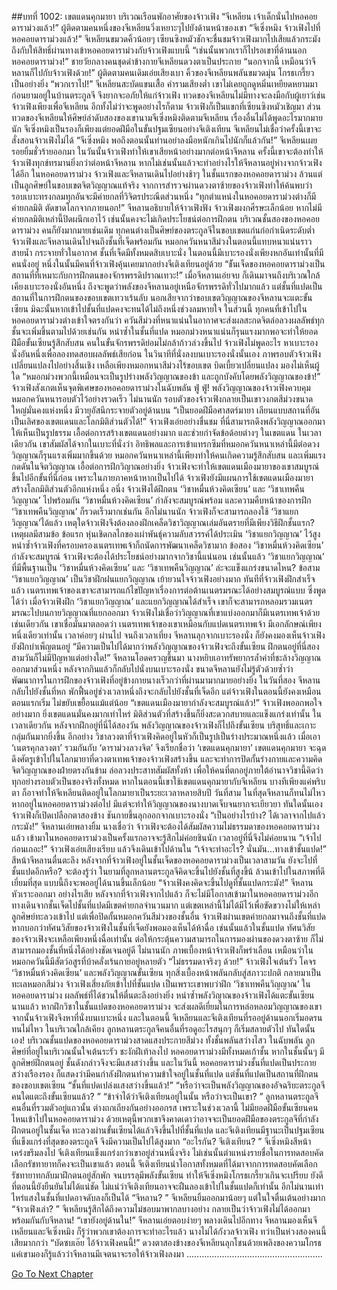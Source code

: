 ##บทที่ 1002: เขตแดนคุกมายา
บริเวณเรือนพักอาศัยของจ้าวเฟิง
“จีเหลียน เจ้าเด็กนั่นไปหอคอยดาราม่วงแล้ว!”
ผู้ติดตามคนหนึ่งของจีเหลียนวิ่งเหยาะๆไปยังด้านหน้าของเขา
“จีเซิ่งหมิง จ้าวเฟิงไปที่หอคอยดาราม่วงแล้ว!”
จีเหลียนขมวดคิ้วน้อยๆ เซียนซิงหมัวชักจะชื่นชมจ้าวเฟิงมากไปเสียแล้วกระมัง ถึงกับให้สิทธิ์ผ่านทางเข้าหอคอยดาราม่วงกับจ้าวเฟิงแบบนี้
“เช่นนั้นพวกเราก็ไปรอเขาที่ด้านนอกหอคอยดาราม่วง!”
ชายวัยกลางคนชุดดำข้างกายจีเหลียนดวงตาเป็นประกาย
“นอกจากนี้ เหมือนว่าจีหลานก็ไปกับจ้าวเฟิงด้วย!”
ผู้ติดตามคนเดิมเอ่ยเสียงเบา
คิ้วของจีเหลียนพลันขมวดมุ่น โกรธเกรี้ยวเป็นอย่างยิ่ง
“พวกเราไป!”
จีเหลียนสะบัดแขนเสื้อ คำรามเสียงต่ำ
เขาไม่เคยถูกดูหมิ่นเหยียดหยามมาก่อนยามอยู่ในบ้านตระกูลจี จึงยากจะอภัยให้แก่จ้าวเฟิง
ทวดของจีเหลียนไม่มีทางจะลงมือกับผู้เยาว์เช่นจ้าวเฟิงเพียงเพื่อจีเหลียน อีกทั้งไม่ว่าจะพูดอย่างไรก็ตาม จ้าวเฟิงก็เป็นแขกที่เซียนซิงหมัวเชิญมา
ส่วนทวดของจีเหลียนให้ศิษย์ลำดับสองของเขานามจีเซิ่งหมิงติดตามจีเหลียน เรื่องอื่นไม่ได้พูดอะไรมากมายนัก
จีเซิ่งหมิงเป็นรองก็เพียงแต่ยอดฝีมือในขั้นปฐมเซียนอย่างจีเติงเทียน
จีเหลียนไม่เชื่อว่าครั้งนี้เขาจะสั่งสอนจ้าวเฟิงไม่ได้
“จีเซิ่งหมิง พอถึงตอนนั้นท่านอย่าลงมือหนักเกินไปนักก็แล้วกัน!”
จีเหลียนเผยรอยยิ้มชั่วร้ายออกมา
ในวันนั้นจ้าวเฟิงทำให้เขาเสียหน้าอย่างมากต่อหน้าจีหลาน
ครั้งนี้เขาจะต้องทำให้จ้าวเฟิงทุกข์ทรมานยิ่งกว่าต่อหน้าจีหลาน หากไม่เช่นนั้นแล้วจะทำอย่างไรให้จีหลานอยู่ห่างจากจ้าวเฟิงได้อีก
ในหอคอยดาราม่วง
จ้าวเฟิงและจีหลานเดินไปอย่างช้าๆ
ในชั้นแรกของหอคอยดาราม่วง ล้วนแต่เป็นลูกศิษย์ในขอบเขตจิตวิญญาณแท้จริง
จากการสำรวจผ่านดวงตาซ้ายของจ้าวเฟิงทำให้ค้นพบว่า รอบเบาะทรงกลมทุกอันจะมีค่ายกลที่วิจิตรประณีตส่วนหนึ่ง
“ทุกตำแหน่งในหอคอยดาราม่วงต่างก็มีค่ายกลมิติ ตัดขาดโลกจากภายนอก!”
จีหลานอธิบายให้จ้าวเฟิงฟัง
จ้าวเฟิงผงกศีรษะเล็กน้อย หากไม่มีค่ายกลมิติเหล่านี้ปิดผนึกเอาไว้ เช่นนั้นคงจะไม่เกิดประโยชน์ต่อการฝึกตน
บริเวณชั้นสองของหอคอยดาราม่วง
คนก็ยังมากมายเช่นเดิม ทุกคนต่างเป็นศิษย์ของตระกูลจีในขอบเขตแก่นก่อกำเนิดระดับต่ำ
จ้าวเฟิงและจีหลานเดินไปจนถึงชั้นที่เจ็ดพร้อมกัน
หมอกควันหนาสีม่วงในตอนนี้แทบหนาแน่นราวสายน้ำ กระจายทั่วในอากาศ
ชั้นที่เจ็ดมีทั้งหมดสิบเบาะนั่ง ในตอนนี้มีเบาะรองนั่งเพียงหกอันเท่านั้นที่มีคนนั่งอยู่ หนึ่งในนั้นมีคนที่จ้าวเฟิงคุ้นเคยมากอย่างจีเติงเทียนอยู่ด้วย
“ช้ันเจ็ดของหอคอยดาราม่วงเป็นสถานที่ที่เหมาะกับการฝึกตนของจักรพรรดิปราณเทวะ!”
เมื่อจีหลานเอ่ยจบ ก็เดินมาจนถึงบริเวณใกล้เคียงเบาะรองนั่งอันหนึ่ง
ถึงจะพูดว่าพลังของจีหลานอยู่เหนือจักรพรรดิทั่วไปมากแล้ว
แต่ชั้นที่แปดเป็นสถานที่ในการฝึกตนของขอบเขตเทวาเร้นลับ นอกเสียจากว่าขอบเขตวิญญาณของจีหลานจะแตะขั้นเซียน มิฉะนั้นหากเข้าไปชั้นที่แปดคงจะทนได้ไม่ถึงหนึ่งช่วงลมหายใจ
ในส่วนนี้ ทุกคนที่เข้าไปในหอคอยดาราม่วงต่างเข้าใจตรงกันว่า ควันสีม่วงที่หนาแน่นในอากาศจะส่งผลสะกดจิตล่อลวงผลลัพธ์ทุกชั้นจะเพิ่มขึ้นตามไปด้วยเช่นกัน
หนำซ้ำในชั้นที่แปด หมอกม่วงหนาแน่นก็รุนแรงมากพอจะทำให้ยอดฝีมือขั้นเซียนรู้สึกสับสน คนในขั้นจักรพรรดิย่อมไม่กล้าก้าวล่วงขึ้นไป
จ้าวเฟิงไม่พูดอะไร หาเบาะรองนั่งอันหนึ่งเพื่อลองทดสอบผลลัพธ์เสียก่อน
ในวินาทีที่นั่งลงบนเบาะรองนั่งนั้นเอง ภาพรอบตัวจ้าวเฟิงเปลี่ยนแปลงไปอย่างสิ้นเชิง เหลือเพียงหมอกหนาสีม่วงไร้ขอบเขต บิดเบี้ยวเปลี่ยนแปลง มองไม่เห็นผู้ใด
“หมอกม่วงพวกนี้เหมือนจะเป็นรูปร่างพลังวิญญาณของข้า และถูกบังคับโดยพลังวิญญาณของข้า!”
จ้าวเฟิงสังเกตเห็นจุดพิเศษของหอคอยดาราม่วงในฉับพลัน
ฟู่ ฟู่!
พลังวิญญาณของจ้าวเฟิงควบคุมหมอกควันหนารอบตัวไว้อย่างรวดเร็ว
ไม่นานนัก
รอบตัวของจ้าวเฟิงกลายเป็นเขาวงกตสีม่วงขนาดใหญ่มั่นคงแห่งหนึ่ง มีวายุอัสนีกระจายตัวอยู่ด้านบน
“เป็นยอดฝีมือศาสตร์มายา เลียนแบบสถานที่อันเป็นเลิศของเขตแดนและโลกมิติส่วนตัวได้!”
จ้าวเฟิงเอ่ยอย่างชื่นชม
ที่นี่สามารถดึงพลังวิญญาณออกมาให้เห็นเป็นรูปธรรม เอื้อต่อการสร้างเขตแดนอย่างมาก และช่วยกำจัดข้อด้อยต่างๆ ในเขตแดน
ในเวลาเดียวกัน เขาสัมผัสได้จากในเบาะที่นั่งว่า อิทธิพลและการเข้าแทรกซึมที่หมอกควันหนาเหล่านี้มีต่อดวงวิญญาณก็รุนแรงเพิ่มมากขึ้นด้วย
หมอกควันหนาเหล่านี้เพียงทำให้คนเกิดความรู้สึกสับสน และเพิ่มแรงกดดันในจิตวิญญาณ เอื้อต่อการฝึกวิญาณอย่างยิ่ง
จ้าวเฟิงจะทำให้เขตแดนเมืองมายาของเขาสมบูรณ์ขึ้นไปอีกขั้นที่นี่ก่อน
เพราะในภายภาคหน้าหากเป็นไปได้ จ้าวเฟิงยังมีแผนการใช้เขตแดนเมืองมายาสร้างโลกมิติส่วนตัวอีกแห่งหนึ่ง
อนึ่ง จ้าวเฟิงได้ฝึกตน ‘วิชาหมื่นห้วงคิดเซียน’ และ ‘วิชาเทพคืนวิญญาณ’ ไปพร้อมกัน
‘วิชาหมื่นห้วงคิดเซียน’ กำลังจะสมบูรณ์พร้อม และความคืบหน้าของการฝึก ‘วิชาเทพคืนวิญญาณ’ ก็รวดเร็วมากเช่นกัน
อีกไม่นานนัก จ้าวเฟิงก็จะสามารถลองใช้ ‘วิชาแยกวิญญาณ’ได้แล้ว
เหตุใดจ้าวเฟิงจึงต้องลองฝึกเคล็ดวิชาวิญญาณเล่มอันตรายที่มีเพียงวิธีฝึกชั้นแรก?
เหตุผลมีสามข้อ ข้อแรก หุ่นเชิดกลไกของเผ่าพันธุ์ความลับสวรรค์ได้ประเมิน ‘วิชาแยกวิญญาณ’ ไว้สูง หนำซ้ำจ้าวเฟิงที่ครอบครองเนตรเทพเจ้าก็ถนัดการพัฒนาเคล็ดวิชามาก
ข้อสอง ‘วิชาหมื่นห้วงคิดเซียน’ กำลังจะสมบูรณ์ จ้าวเฟิงจะต้องได้ประโยชน์อย่างมากจากวิชานี้แน่นอน
เช่นนั้นแล้ว ‘วิชาแยกวิญญาณ’ ที่มีพื้นฐานเป็น ‘วิชาหมื่นห้วงคิดเซียน’ และ ‘วิชาเทพคืนวิญญาณ’ ล่ะจะแข็งแกร่งขนาดไหน?
ข้อสาม ‘วิชาแยกวิญญาณ’ เป็นวิชาฝึกฝนแยกวิญญาณ เย้ายวนใจจ้าวเฟิงอย่างมาก ทันทีที่จ้าวเฟิงฝึกสำเร็จแล้ว เนตรเทพเจ้าของเขาจะสามารถแก้ไขปัญหาเรื่องการต่อต้านเนตรมรณะได้อย่างสมบูรณ์แบบ
ซึ่งพูดได้ว่า เมื่อจ้าวเฟิงฝึก ‘วิชาแยกวิญญาณ’ และแยกวิญญาณได้สำเร็จ เขาก็จะสามารถหลอมรวมเนตรมรณะไปบนกายวิญญาณที่แยกออกมา
จ้าวเฟิงไม่เชื่อว่าวิญญาณที่เขาแบ่งออกมาก็มีเนตรเทพเจ้าด้วยเช่นเดียวกัน
เขาเชื่อมั่นมาตลอดว่า เนตรเทพเจ้าของเขาเหมือนกับแปดเนตรเทพเจ้า มีเอกลักษณ์เพียงหนึ่งเดียวเท่านั้น
เวลาค่อยๆ ผ่านไป จนถึงเวลาเที่ยง
จีหลานลุกจากเบาะรองนั่ง ก็ยังคงมองเห็นจ้าวเฟิงยังฝึกบำเพ็ญตนอยู่
“มีความเป็นไปได้มากว่าพลังวิญญาณของจ้าวเฟิงจะถึงขั้นเซียน ฝึกตนอยู่ที่นี่สองสามวันก็ไม่มีปัญหาแต่อย่างใด!”
จีหลานโอดครวญขึ้นมา
นางหยิบเอาทรัพยากรล้ำค่าที่ชะล้างวิญญาณออกมาส่วนหนึ่ง หลังจากกินแล้วก็กลับไปนั่งบนเบาะรองนั่ง
ขนาดจีหลานยังไม่รู้ตัวด้วยซ้ำว่า พัฒนาการในการฝึกของจ้าวเฟิงที่อยู่ข้างกายนางเร็วกว่าที่ผ่านมามากมายอย่างยิ่ง
ในวันที่สอง จีหลานกลับไปยังชั้นที่หก พักฟื้นอยู่ช่วงเวลาหนึ่งถึงจะกลับไปยังชั้นที่เจ็ดอีก
แต่จ้าวเฟิงในตอนนี้ยังคงเหมือนตอนแรกเริ่ม ไม่ขยับเขยื้อนแม้แต่น้อย
“เขตแดนเมืองมายากำลังจะสมบูรณ์แล้ว!”
จ้าวเฟิงพออกพอใจอย่างมาก
ยิ่งเขตแดนมั่นคงมากเท่าไหร่ มิติส่วนตัวที่สร้างขึ้นก็ยิ่งสะดวกสบายและแข็งแกร่งเท่านั้น
ในเวลาเดียวกัน หลังจากฝึกอยู่ที่นี่ได้สองวัน พลังวิญญาณของจ้าวเฟิงก็ไปถึงขั้นเซียน บริสุทธิ์และเกาะกลุ่มกันมากยิ่งขึ้น
อีกอย่าง วิชาลวงตาที่จ้าวเฟิงคิดอยู่ในหัวก็เป็นรูปเป็นร่างประมาณหนึ่งแล้ว
เมื่อเอา ‘เนตรคุกลวงตา’ รวมกันกับ ‘ดาราม่วงลวงจิต’ จึงเรียกชื่อว่า ‘เขตแดนคุกมายา’
เขตแดนคุกมายา จะฉุดดึงศัตรูเข้าไปในโลกมายาที่ดวงตาเทพเจ้าของจ้าวเฟิงสร้างขึ้น และจะทำการปิดกั้นร่างกายและความคิดจิตวิญญาณของฝ่ายตรงกันข้าม ล่อลวงประสาทสัมผัสทั้งห้า เพื่อให้คนที่ตกอยู่ภายใต้อำนาจวิชานี้คิดว่าทุกอย่างรอบตัวเป็นของจริงทั้งหมด
หากในตอนนี้เขาใช้เขตแดนคุกมายากับจีเหลียน บางทีเพียงแค่พริบตา ก็อาจทำให้จีเหลียนติดอยู่ในโลกมายาเป็นระยะเวลาหลายสิบปี
วันที่สาม ในที่สุดจีหลานก็ทนไม่ไหว หากอยู่ในหอคอยดาราม่วงต่อไป มีแต่จะทำให้วิญญาณของนางบาดเจ็บจนยากจะเยียวยา
ทันใดนั้นเอง จ้าวเฟิงก็เปิดเปลือกตาสองข้าง ชันกายขึ้นลุกออกจากเบาะรองนั่ง
“เป็นอย่างไรบ้าง? ได้เวลาจากไปแล้วกระมัง!”
จีหลานเอ่ยพลางยิ้ม
นางเชื่อว่า จ้าวเฟิงจะต้องได้สัมผัสความไม่ธรรมดาของหอคอยดาราม่วงแล้ว
เข้ามาในหอคอยดาราม่วงเป็นครั้งแรกอาจจะรู้สึกไม่ค่อยชินนัก เวลาอยู่ที่นี่จึงไม่ค่อยนาน
“เจ้าไปก่อนเถอะ!”
จ้าวเฟิงเอ่ยเสียงเรียบ แล้วจึงเดินเข้าไปด้านใน
“เจ้าจะทำอะไร? นั่นมัน…ทางเข้าชั้นแปด!”
สีหน้าจีหลานตื่นตะลึง
หลังจากที่จ้าวเฟิงอยู่ในชั้นเจ็ดของหอคอยดาราม่วงเป็นเวลาสามวัน ยังจะไปที่ชั้นแปดอีกหรือ?
จะต้องรู้ว่า ในยามที่ลูกหลานตระกูลจีคิดจะขึ้นไปยังชั้นที่สูงขึ้น้ ล้วนเข้าไปในสภาพที่ดีเยี่ยมที่สุด แบบนี้ถึงจะพออยู่ได้นานขึ้นเล็กน้อย
“จ้าวเฟิงคงคิดจะขึ้นไปดูที่ชั้นแปดกระมัง!”
จีหลานหัวเราะออกมา
อย่างไรเสีย หลังจากที่จ้าวเฟิงจากไปแล้ว ก็จะไม่มีโอกาสเข้ามาในหอคอยดาราม่วงอีก
ทางเดินจากชั้นเจ็ดไปชั้นที่แปดมีเขตค่ายกลจำนวนมาก
แต่เขตเหล่านี้ไม่ได้มีไว้เพื่อขัดขวางไม่ให้เหล่าลูกศิษย์ทะลวงเข้าไป แต่เพื่อปิดกั้นหมอกควันสีม่วงของชั้นอื่น
จ้าวเฟิงผ่านเขตค่ายกลมาจนถึงชั้นที่แปด
หากบอกว่าทัศนวิสัยของจ้าวเฟิงในชั้นที่เจ็ดยังพอมองเห็นได้ห้าฉื่อ
เช่นนั้นแล้วในชั้นแปด ทัศนวิสัยของจ้าวเฟิงจะเหลือเพียงหนึ่งฉื่อเท่านั้น ต่อให้กระตุ้นความสามารถในการมองผ่านของดวงตาซ้าย ก็ไม่สามารถมองชั้นที่หนึ่งได้อย่างชัดเจนอยู่ดี
ไม่นานนัก ภาพเบื้องหน้าจ้าวเฟิงก็พร่าเลือน เหมือนว่าในหมอกควันนี้มีสัตว์อสูรที่บ้าคลั่งเร้นกายอยู่หลายตัว
“ไม่ธรรมดาจริงๆ ด้วย!”
จ้าวเฟิงใจเต้นรัว โคจร ‘วิชาหมื่นห้วงคิดเซียน’ และพลังวิญญาณขั้นเซียน
ทุกสิ่งเบื้องหน้าพลันกลับสู่สภาวะปกติ กลายมาเป็นทะเลหมอกสีม่วง
จ้าวเฟิงเสี่ยงภัยเข้าไปที่ชั้นแปด เป็นเพราะเขาพบว่าฝึก ‘วิชาเทพคืนวิญญาณ’ ในหอคอยดาราม่วง ผลลัพธ์ที่ได้ชวนให้ตื่นตะลึงอย่างยิ่ง
หนำซ้ำพลังวิญาณของจ้าวเฟิงได้แตะขั้นเซียนนานแล้ว หากฝึกวิชาในชั้นแปดของหอคอยดาราม่วง จะส่งผลดีเยี่ยมในการหล่อหลอมวิญญาณของเขา
จากนั้นจ้าวเฟิงจึงหาที่นั่งบนเบาะหนึ่ง
และในตอนนี้ จีเหลียนและจีเติงเทียนที่รออยู่ด้านนอกเริ่มอดรนทนไม่ไหว
ในบริเวณใกล้เคียง ลูกหลานตระกูลจีคนอื่นที่รอดูอะไรสนุกๆ ก็เริ่มสลายตัวไป
ทันใดนั้นเอง!
บริเวณชั้นแปดของหอคอยดาราม่วงสาดแสงประกายสีม่วง ทั้งชั้นพลันสว่างไสว
ในฉับพลัน ลูกศิษย์ที่อยู่ในบริเวณนั้นใจเต้นระรัว ชะงักฝีเท้าลงไป
หอคอยดาราม่วงมีทั้งหมดเก้าชั้น หากในชั้นนั้นๆ มีลูกศิษย์ฝึกตนอยู่ ชั้นดังกล่าวจึงจะมีแสงสว่างขึ้น
และในวันนี้ หอคอยดาราม่วงชั้นที่แปดเป็นประกายสว่างเรืองรอง ก็แสดงว่ามีคนกำลังฝึกตนทำความข้าใจอยู่ในชั้นที่แปด
แต่ชั้นที่แปดเป็นสถานที่ฝึกตนของขอบเขตเซียน
“ชั้นที่แปดเปล่งแสงสว่างขึ้นแล้ว!”
“หรือว่าจะเป็นพลังวิญญาณของอัจฉริยะตระกูลจีคนใดแตะถึงขั้นเซียนแล้ว? ”
“ข้าจำได้ว่าจีเติงเทียนอยู่ในนั้น หรือว่าจะเป็นเขา? ”
ลูกหลานตระกูลจีคนอื่นที่รวมตัวอยู่แถวนั้น ต่างถกเถียงกันอย่างออกรส
เพราะในช่วงเวลานี้ ไม่มียอดฝีมือขั้นเซียนคนไหนเข้าไปในหอคอยดาราม่วง
ด้วยเหตุนี้พวกเขาจึงคาดเดาว่าอาจจะเป็นยอดฝีมือของตระกูลจีที่กำลังฝึกตนอยู่ในชั้นเจ็ด ทะลวงผ่านขั้นเซียนได้แล้วจึงขึ้นไปที่ชั้นที่แปด
และจีเติงเทียนมีฐานะเป็นปฐมเซียนที่แข็งแกร่งที่สุดของตระกูลจี จึงมีความเป็นไปได้สูงมาก
“อะไรกัน? จีเติงเทียน? ”
จีเซิ่งหมิงสีหน้าเคร่งขรึมลงไป
จีเติงเทียนแข็งแกร่งกว่าเขาอยู่ส่วนหนึ่งจริง ไม่เช่นนั้นตำแหน่งรายชื่อในการทดสอบคัดเลือกรัชทายาทก็คงจะเป็นเขาแล้ว
ตอนนี้ จีเติงเทียนนำโอกาสทั้งหมดที่ได้มาจากการทดสอบคัดเลือกรัชทายาทกลับมาฝึกตนอยู่สักพัก จนบรรลุมีพลังขั้นเซียน ทำให้จีเซิ่งหมิงโกรธเกรี้ยวเกินจะเปรียบ
ยังดีที่ตอนนี้ยังยืนยันไม่ได้แน่ชัด ไม่แน่ว่าจีเติงเทียนอาจจะฝืนลองเข้าไปในชั้นแปดก็เท่านั้น อีกไม่นานเท่าไหร่แสงในชั้นที่แปดอาจดับลงก็เป็นได้
“จีหลาน? ”
จีเหลียนยิ้มออกมาน้อยๆ แต่ในใจตื่นเต้นอย่างมาก
“จ้าวเฟิงเล่า? ”
จีเหลียนรู้สึกได้ถึงความไม่ชอบมาพากลบางอย่าง กลายเป็นว่าจ้าวเฟิงไม่ได้ออกมาพร้อมกันกับจีหลาน!
“เขายังอยู่ด้านใน!”
จีหลานเอ่ยตอบง่ายๆ พลางเดินไปอีกทาง
จีหลานมองเห็นจีเหลียนและจีเซิ่งหมิง ก็รู้ว่าพวกเขาต้องการจะทำอะไรแล้ว
นางไม่ได้กังวลจ้าวเฟิง ทว่าเป็นห่วงสองคนนี้เสียมากกว่า
“บัดซบเอ๊ย ไอ้จ้าวเฟิงคนนี้!”
ดวงตาสองข้างของจีเหลียนลุกโชนด้วยเพลิงของความโกรธ
แค่เขามองก็รู้แล้วว่าจีหลานมีเจตนาจะรอให้จ้าวเฟิงลงมา
......................................................


[Go To Next Chapter]( ./240.md)